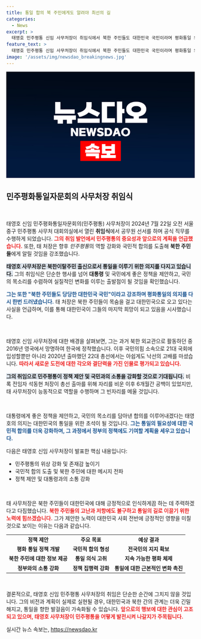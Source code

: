 ```yaml
---
title: 통일 합의 북 주민에게도 알려야 최선의 길
categories:
  - News
excerpt: >
  태영호 민주평통 신임 사무처장이 취임식에서 북한 주민들도 대한민국 국민이라며 평화통일 의지를 강조했습니다. 그의 첫 발걸음이 어떤 변화를 가져올지 주목됩니다!
feature_text: >
  태영호 민주평통 신임 사무처장이 취임식에서 북한 주민들도 대한민국 국민이라며 평화통일 의지를 강조했습니다. 그의 첫 발걸음이 어떤 변화를 가져올지 주목됩니다!
image: '/assets/img/newsdao_breakingnews.jpg'
---
```


<p><img src="/assets/img/newsdao_breakingnews.jpg" alt="implanttips 속보" /></p>

<h2 data-ke-size="size26">민주평화통일자문회의 사무처장 취임식</h2>

<p data-ke-size="size16">&nbsp;</p>

<p>태영호 신임 민주평화통일자문회의(민주평통) 사무처장이 2024년 7월 22일 오전 서울 중구 민주평통 사무처 대회의실에서 열린 <strong>취임식</strong>에서 공무원 선서를 하며 공식 직무를 수행하게 되었습니다. <b><span style="color: #ee2323;">그의 취임 발언에서 민주평통의 중요성과 앞으로의 계획을 언급했습니다.</span></b> 또한, 태 처장은 향후 <em>민주평통</em>의 역할 강화와 국민적 합의를 도출해 <strong>북한 주민들</strong>에게 알릴 것임을 강조했습니다. </p>

<p><b><span style="background-color: #21538527;">태영호 사무처장은 북한이탈주민 출신으로서 통일을 이루기 위한 의지를 다지고 있습니다.</span></b> 그의 취임식은 단순한 행사를 넘어 <strong>대통령</strong> 및 국민에게 좋은 정책을 제안하고, 국민의 목소리를 수렴하여 실질적인 변화를 이루는 출발점이 될 것임을 확인했습니다. </p>

<p><b><span style="color: #1a5490;">그는 또한 "북한 주민들도 당당한 대한민국 국민"이라고 강조하며 평화통일의 의지를 다시 한번 드러냈습니다.</span></b> 태 처장은 북한 주민들이 목숨을 걸고 대한민국으로 오고 있다는 사실을 언급하며, 이를 통해 대한민국이 그들의 마지막 희망이 되고 있음을 시사했습니다.</p>

<p data-ke-size="size16">&nbsp;</p>

<p>태영호 신임 사무처장에 대한 배경을 살펴보면, 그는 과거 북한 외교관으로 활동하던 중 2016년 영국에서 망명하여 한국에 정착했습니다. 이후 국민의힘 소속으로 21대 국회에 입성할뿐만 아니라 2020년 출마했던 22대 총선에서는 아쉽게도 낙선의 고배를 마셨습니다. <b><span style="color: #ee2323;">따라서 새로운 도전에 대한 각오와 결단력을 가진 인물로 평가되고 있습니다.</span></b> </p>

<p><b><span style="background-color: #21538527;">그의 취임으로 민주평통이 정책 제안 및 국민과의 소통을 강화할 것으로 기대됩니다.</span></b> 비록 전임자 석동현 처장이 총선 출마를 위해 자리를 비운 이후 6개월간 공백이 있었지만, 태 사무처장이 능동적으로 역할을 수행하며 그 빈자리를 메울 것입니다.</p>

<p data-ke-size="size16">&nbsp;</p>

<p>대통령에게 좋은 정책을 제안하고, 국민의 목소리를 담아낸 합의를 이루어내겠다는 태영호의 의지는 대한민국의 통일을 위한 초석이 될 것입니다. <b><span style="color: #1a5490;">그는 통일의 필요성에 대한 국민적 합의를 더욱 강화하며, 그 과정에서 정부의 정책에도 기여할 계획을 세우고 있습니다.</span></b> </p>

<p>다음은 태영호 신임 사무처장이 발표한 핵심 내용입니다:</p>

<ul>
<li>민주평통의 위상 강화 및 존재감 높이기</li>
<li>국민적 합의 도출 및 북한 주민에 대한 메시지 전파</li>
<li>정책 제안 및 대통령과의 소통 강화</li>
</ul>

<p data-ke-size="size16">&nbsp;</p>

<p>태 사무처장은 북한 주민들이 대한민국에 대해 긍정적으로 인식하게끔 하는 데 주력하겠다고 다짐했습니다. <b><span style="color: #ee2323;">북한 주민들의 고난과 저항에도 불구하고 통일의 길로 이끌기 위한 노력에 힘쓰겠습니다.</span></b> 그가 제안한 노력이 대한민국 사회 전반에 긍정적인 영향을 미칠 것으로 보이는 이유는 다음과 같습니다. </p>

<table>
<tr>
<td style="text-align: center; height: 17px;"><b>정책 제안</b></td>
<td style="text-align: center; height: 17px;"><b>주요 목표</b></td>
<td style="text-align: center; height: 17px;"><b>예상 결과</b></td>
</tr>
<tr>
<td style="text-align: center; height: 17px;"><b>평화 통일 정책 개발</b></td>
<td style="text-align: center; height: 17px;"><b>국민적 합의 형성</b></td>
<td style="text-align: center; height: 17px;"><b>전국민의 지지 확보</b></td>
</tr>
<tr>
<td style="text-align: center; height: 17px;"><b>북한 주민에 대한 정보 제공</b></td>
<td style="text-align: center; height: 17px;"><b>통일 의식 고취</b></td>
<td style="text-align: center; height: 17px;"><b>지속 가능한 평화 체제</b></td>
</tr>
<tr>
<td style="text-align: center; height: 17px;"><b>정부와의 소통 강화</b></td>
<td style="text-align: center; height: 17px;"><b>정책 집행력 강화</b></td>
<td style="text-align: center; height: 17px;"><b>통일에 대한 근본적인 변화 촉진</b></td>
</tr>
</table>

<p data-ke-size="size16">&nbsp;</p>

<p>결론적으로, 태영호 신임 민주평통 사무처장의 취임은 단순한 순간에 그치지 않을 것입니다. 그의 비전과 계획이 실제로 실현될 경우, 대한민국과 북한 간의 관계는 더욱 긴밀해지고, 통일을 향한 발걸음이 가속화될 수 있습니다. <b><span style="color: #ee2323;">앞으로의 행보에 대한 관심이 고조되고 있으며, 태영호 사무처장이 민주평통을 어떻게 발전시켜 나갈지가 주목됩니다.</span></b></p>
실시간 뉴스 속보는, <a href="https://newsdao.kr" rel="dofollow">https://newsdao.kr</a>


